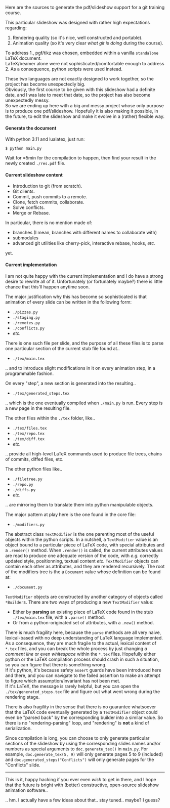Here are the sources to generate the pdf/slideshow support
for a git training course.

This particular slideshow was designed with rather high expectations regarding:
1. Rendering quality (so it's nice, well constructed and portable).
2. Animation quality (so it's very clear *what git is doing* during the course).

To address 1., pgf/tikz was chosen,
embedded within a vanilla `standalone` LaTeX document.  
LaTeX/beamer alone were not sophisticated/comfortable enough to address 2.
As a consequence, python scripts were used instead.

These two languages are not exactly designed to work together,
so the project has become unexpectedly big.  
Obviously, the first course to be given with this slideshow
had a definite date, and I was late to meet that date,
so the project has also become unexpectedly messy.  
So we are ending up here with a big and messy project
whose only purpose is to produce one pdf/slideshow.
Hopefully it is also making it possible, in the future,
to edit the slideshow and make it evolve in a (rather) flexible way.

#### Generate the document

With python 3.11 and lualatex, just run:

```shell
$ python main.py
```

Wait for ≈5min for the compilation to happen,
then find your result in the newly created `./res.pdf` file.

#### Current slideshow content

- Introduction to git (from scratch).
- Git clients.
- Commit, push commits to a remote.
- Clone, fetch commits, collaborate.
- Solve conflicts.
- Merge or Rebase.

In particular, there is no mention made of:
- branches (I mean, branches with different names to collaborate with)
- submodules
- advanced git utilities like cherry-pick, interactive rebase, hooks, *etc.*

yet.

#### Current implementation

I am not quite happy with the current implementation
and I do have a strong desire to rewrite all of it.
Unfortunately (or fortunately maybe?) there is little chance
that this'll happen anytime soon.  

The major justification why this has become so sophisticated
is that animation of every slide can be written in the following form:

- `./pizzas.py`
- `./staging.py`
- `./remotes.py`
- `./conflicts.py`
- *etc.*

There is one such file per slide,
and the purpose of all these files
is to parse one particular section
of the current stub file found at..

- `./tex/main.tex`

.. and to introduce slight modifications in it on every animation step,
in a programmable fashion.

On every "step", a new section is generated into the resulting..

- `./tex/generated_steps.tex`

.. which is the one eventually compiled when `./main.py` is run.
Every step is a new page in the resulting file.

The other files within the `./tex` folder, like..

- `./tex/files.tex`
- `./tex/repo.tex`
- `./tex/diff.tex`
- *etc.*

.. provide all high-level LaTeX commands
used to produce file trees, chains of commits, diffed files, etc.

The other python files like..

- `./filetree.py`
- `./repo.py`
- `./diffs.py`
- *etc.*

.. are mirroring them to translate them into python manipulable objects.

The major pattern at play here is the one found in the core file:

- `./modifiers.py`

The abstract class `TextModifier`
is the one parenting most of the useful objects within the python scripts.
In a nutshell, a `TextModifier` value
is an object bound to a particular piece of LaTeX code,
with special attributes and a `.render()` method.
When `.render()` is called, the current attributes values are read
to produce one adequate version of the code,
with *e.g.* correctly updated style, positionning, textual content *etc.*
`TextModifier` objects can contain each other as attributes,
and they are rendered recursively.
The root of the modifiers tree is the a `Document` value
whose definition can be found at:

- `./document.py`


`TextModifier` objects are constructed
by another category of objects called `*Builder`s.
There are two ways of producing a new `TextModifier` value:

- Either by __parsing__ an existing piece of LaTeX code
  found in the stub `./tex/main.tex` file, with a `.parse()` method.
- Or from a python-originated set of attributes, with a `.new()` method.

There is much fragility here,
because the `parse` methods are all very naive,
lexical-based with no deep understanding of LaTeX language implemented.
As a consequence, they are much fragile
to the actual, lexical content of `*.tex` files,
and you can break the whole process
by just changing *a comment line* or even *whitespace* within the `*.tex` files.
Hopefully either python or the LaTeX compilation process
should crash in such a situation,
so you can figure that there is something wrong.  
If it's python, it's because safety `assert` guards
have been introduced here and there,
and you can navigate to the failed assertion
to make an attempt to figure which assumption/invariant has not been met.  
If it's LaTeX, the message is rarely helpful,
but you can open the `./tex/generated_steps.tex` file
and figure out what went wrong during the rendering stage.

There is also fragility in the sense that
there is no guarantee whatsoever
that the LaTeX code eventually generated by a `TextModifier` object
could even be "parsed back" by the corresponding builder into a similar value.
So there is no "rendering-parsing" loop,
and "rendering" is __not__ a kind of serialization.

Since compilation is long,
you can choose to only generate particular sections of the slideshow
by using the corresponding slides names and/or numbers
as special arguments to `doc.generate_tex()` in `main.py`.
For example, `doc.generate_tex(5, 9)` will only generate pages 5 to 9 (included)
and `doc.generated_steps("Conflicts")` will only generate pages
for the "Conflicts" slide.

---

This is it, happy hacking if you ever even *wish* to get in there,
and I hope that the future is bright with (better) constructive,
open-source slideshow animation software..

.. hm. I actually have a few ideas about that.. stay tuned.. maybe? I guess?
